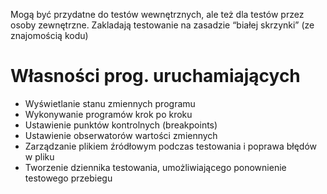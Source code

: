Mogą być przydatne do testów wewnętrznych, ale też dla testów przez osoby zewnętrzne. Zakladają testowanie na zasadzie “białej skrzynki” (ze znajomością kodu)

# Własności prog. uruchamiających
- Wyświetlanie stanu zmiennych programu
- Wykonywanie programów krok po kroku
- Ustawienie punktów kontrolnych (breakpoints)
- Ustawienie obserwatorów wartości zmiennych
- Zarządzanie plikiem źródłowym podczas testowania i poprawa błędów w pliku
- Tworzenie dziennika testowania, umożliwiającego ponownienie testowego przebiegu